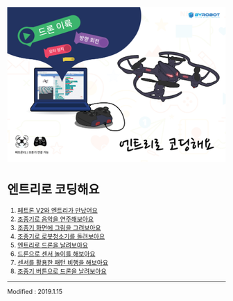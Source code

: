 
<div align="center">
<img src="entry_mian.jpg">
</div>

# 엔트리로 코딩해요

 1. [페트론 V2와 엔트리가 만났어요](lesson1)
 2. [조종기로 음악을 연주해보아요](lesson2)
 3. [조종기 화면에 그림을 그려보아요](lesson3)
 4. [조종기로 로봇청소기를 돌려보아요](lesson4)
 5. [엔트리로 드론을 날려보아요](lesson5)
 6. [드론으로 센서 놀이를 해보아요](lesson6)
 7. [센서를 활용한 패턴 비행을 해보아요](lesson7)
 8. [조종기 버튼으로 드론을 날려보아요](lesson8)

---

Modified : 2019.1.15